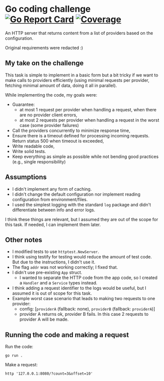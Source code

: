 # Go coding challenge [![Go Report Card](https://goreportcard.com/badge/github.com/m-zajac/another-go-challange)](https://goreportcard.com/report/github.com/m-zajac/another-go-challange) [![Coverage](https://img.shields.io/badge/coverage-gocover.io-blue)](https://gocover.io/github.com/m-zajac/another-go-challange)

An HTTP server that returns content from a list of providers based on the configuration.

Original requirements were redacted :)

## My take on the challenge

This task is simple to implement in a basic form but a bit tricky if we want to make calls to providers efficiently (using minimal requests per provider, fetching minimal amount of data, doing it all in parallel).

While implementing the code, my goals were:
- Guarantee:
  - at most 1 request per provider when handling a request, when there are no provider client errors,
  - at most 2 requests per provider when handling a request in the worst case (some provider failures)
- Call the providers concurrently to minimize response time,
- Ensure there is a timeout defined for processing incoming requests. Return status 500 when timeout is exceeded,
- Write readable code,
- Write solid tests.
- Keep everything as simple as possible while not bending good practices (e.g., single responsibility)

## Assumptions

- I didn't implement any form of caching.
- I didn't change the default configuration nor implement reading configuration from environment/files.
- I used the simplest logging with the standard `log` package and didn't differentiate between info and error logs.

I think these things are relevant, but I assumed they are out of the scope for this task. If needed, I can implement them later.

## Other notes

- I modified tests to use `httptest.NewServer`.
- I think using testify for testing would reduce the amount of test code. But due to the instructions, I didn't use it.
- The flag `addr` was not working correctly; I fixed that.
- I didn't use pre-existing `App` struct.
    - I wanted to separate the HTTP code from the app code, so I created a `Handler` and a `Service` types instead.
- I think adding a request identifier to the logs would be useful, but I assumed it is out of scope for this task.
- Example worst case scenario that leads to making two requests to one provider: 
  - config: [`providerA` (fallback: none), `providerB` (fallback: `providerA`)]
  - provider A returns ok, provider B fails. In this case 2 requests to provider A will be made.

## Running the code and making a request

Run the code:

    go run .

Make a request:

    http '127.0.0.1:8080/?count=3&offset=10'